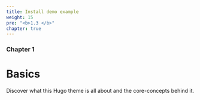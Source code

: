 ```yaml
---
title: Install demo example
weight: 15
pre: "<b>1.3 </b>"
chapter: true
---
```


### Chapter 1

# Basics

Discover what this Hugo theme is all about and the core-concepts behind it.
